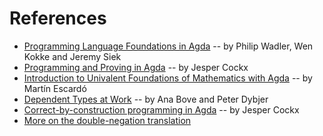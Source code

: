 # References

* [Programming Language Foundations in Agda](https://plfa.github.io/) -- by Philip Wadler, Wen Kokke and Jeremy Siek
* [Programming and Proving in Agda](https://github.com/jespercockx/agda-lecture-notes/raw/master/agda.pdf) -- by Jesper Cockx
* [Introduction to Univalent Foundations of Mathematics with Agda](https://www.cs.bham.ac.uk/~mhe/HoTT-UF-in-Agda-Lecture-Notes/index.html) -- by Martín Escardó
* [Dependent Types at Work](http://www.cse.chalmers.se/~peterd/papers/DependentTypesAtWork.pdf) -- by Ana Bove and Peter Dybjer
* [Correct-by-construction programming in Agda](https://jespercockx.github.io/ohrid19-agda/) -- by Jesper Cockx
* [More on the double-negation translation](https://www.speicherleck.de/iblech/stuff/slides-fischbachau2022.pdf)

<!--
```
module Padova2025.Welcome.References where
```
-->

